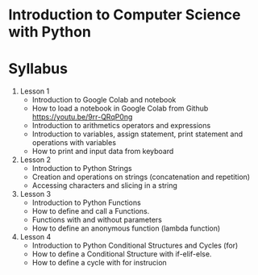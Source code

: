 # Introduction to Computer Science with Python
# Syllabus

1. Lesson 1
    - Introduction to Google Colab and notebook
    - How to load a notebook in Google Colab from Github https://youtu.be/9rr-QRqP0ng
    - Introduction to arithmetics operators and expressions
    - Introduction to variables, assign statement, print statement and operations with variables
    - How to print and input data from keyboard
2. Lesson 2
    - Introduction to Python Strings
    - Creation and operations on strings (concatenation and repetition)
    - Accessing characters and slicing in a string
3. Lesson 3
    - Introduction to Python Functions
    - How to define and call a Functions.
    - Functions with and without parameters
    - How to define an anonymous function (lambda function)
4. Lesson 4
    - Introduction to Python Conditional Structures and Cycles (for)
    - How to define a Conditional Structure with if-elif-else.
    - How to define a cycle with for instrucion